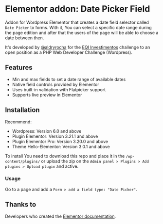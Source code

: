 # Elementor addon: Date Picker Field

Addon for Wordpress Elementor that creates a date field selector called `Date Picker` to forms. With it, You can select a specific date range during the page edition and after that the users of the page will be able to choose a date between then.

It's developed by [@aldryrocha](https://github.com/aldryrocha) for the [EQI Investimentos](https://github.com/eqi-investimentos/desafio-wp) challenge to an open position as a PHP Web Developer Challenge (Wordpress).

## Features

- Min and max fields to set a date range of available dates
- Native field controls provided by Elementor
- Uses built-in validation with Flatpicker support
- Supports live preview in Elementor

## Installation

Recommend:
- Wordpress: Version 6.0 and above
- Plugin Elementor: Version 3.21.1 and above
- Plugin Elementor Pro: Version 3.20.0 and above
- Theme Hello-Elementor: Version 3.0.1 and above

To install You need to download this repo and place it in the `/wp-content/plugins/` or upload the zip on the `Admin panel > Plugins > Add plugins > Upload plugin` and active.

### Usage

Go to a page and add a `Form > add a field type: "Date Picker"`.

## Thanks to
Developers who created the [Elementor documentation](https://developers.elementor.com/docs/form-fields/).